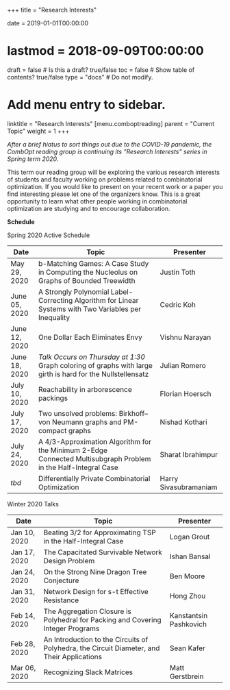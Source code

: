 +++
title = "Research Interests"

date = 2019-01-01T00:00:00
# lastmod = 2018-09-09T00:00:00

draft = false  # Is this a draft? true/false
toc = false  # Show table of contents? true/false
type = "docs"  # Do not modify.

# Add menu entry to sidebar.
linktitle = "Research Interests"
[menu.comboptreading]
  parent = "Current Topic"
  weight = 1
+++

_After a brief hiatus to sort things out due to the COVID-19 pandemic, the CombOpt reading group is continuing its "Research Interests" series in Spring term 2020._

This term our reading group will be exploring the various research interests of students and faculty working on problems related to combinatorial optimization. If you would like to present on your recent work or a paper you find interesting please let one of the organizers know. This is a great opportunity to learn what other people working in combinatorial optimization are studying and to encourage collaboration.

__Schedule__

Spring 2020 Active Schedule

| Date          | Topic                                                                                                 | Presenter             |
| ------------- | ----------------------------------------------------------------------------------------------------- | --------------------- |
| May 29, 2020  | b-Matching Games: A Case Study in Computing the Nucleolus on Graphs of Bounded Treewidth              | Justin Toth           |
| June 05, 2020 | A Strongly Polynomial Label-Correcting Algorithm for Linear Systems with Two Variables per Inequality | Cedric Koh            |
| June 12, 2020 | One Dollar Each Eliminates Envy                                                                       | Vishnu Narayan        |
| June 18, 2020 | _*Talk Occurs on Thursday at 1:30*_ Graph coloring of graphs with large girth is hard for the Nullstellensatz                                                                                                 | Julian Romero         |
| July 10, 2020 | Reachability in arborescence packings                                                                 | Florian Hoersch       |
| July 17, 2020 | Two unsolved problems: Birkhoff–von Neumann graphs and PM-compact graphs                              | Nishad Kothari        |
| July 24, 2020 | A 4/3-Approximation Algorithm for the Minimum 2-Edge Connected Multisubgraph Problem in the Half-Integral Case | Sharat Ibrahimpur |
| _tbd_         | Differentially Private Combinatorial Optimization                                                     | Harry Sivasubramaniam |



Winter 2020 Talks 

| Date         | Topic                                                                                      | Presenter              |
| ------------ | ------------------------------------------------------------------------------------------ | ---------------------- |
| Jan 10, 2020 | Beating 3/2 for Approximating TSP in the Half-Integral Case                                | Logan Grout            |
| Jan 17, 2020 | The Capacitated Survivable Network Design Problem                                          | Ishan Bansal           |
| Jan 24, 2020 | On the Strong Nine Dragon Tree Conjecture                                                  | Ben Moore              |
| Jan 31, 2020 | Network Design for s-t Effective Resistance                                                | Hong Zhou              |
| Feb 14, 2020 | The Aggregation Closure is Polyhedral for Packing and Covering Integer Programs            | Kanstantsin Pashkovich |
| Feb 28, 2020 | An Introduction to the Circuits of Polyhedra, the Circuit Diameter, and Their Applications | Sean Kafer             |
| Mar 06, 2020 | Recognizing Slack Matrices                                                                 | Matt Gerstbrein        |
